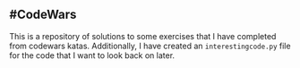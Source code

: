 #CodeWars
-----
This is a repository of solutions to some exercises that I have completed from codewars katas. Additionally, I have created an `interestingcode.py` file for the code that I want to look back on later.
